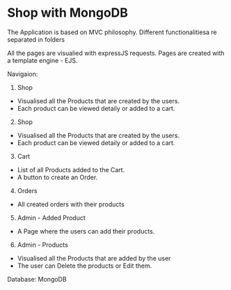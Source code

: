 # Shop with MongoDB

The Application is based on MVC philosophy. Different functionalitiesa re separated in folders

All the pages are visualied with expressJS requests.
Pages are created with a template engine - EJS.

Navigaion:

1. Shop

- Visualised all the Products that are created by the users.
- Each product can be viewed detaily or added to a cart.

2. Shop

- Visualised all the Products that are created by the users.
- Each product can be viewed detaily or added to a cart.

3. Cart

- List of all Products added to the Cart.
- A button to create an Order.

4. Orders

- All created orders with their products

5. Admin - Added Product

- A Page where the users can add their products.

6. Admin - Products

- Visualised all the Products that are added by the user
- The user can Delete the products or Edit them.

Database:
MongoDB
